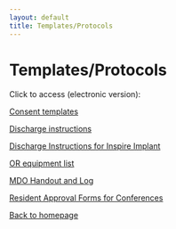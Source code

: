 ```yaml
---
layout: default
title: Templates/Protocols
---
```

<h1>
Templates/Protocols
</h1>
<p>
Click to access (electronic version):
</p>
<p>
<a href="https://1drv.ms/f/s!AgoNMr1jv4esgtB_XesPkzDNWmAYbw">Consent templates</a>
</p>
<p>
<a href="https://1drv.ms/w/s!AgoNMr1jv4esgtB-EB_yGrmtyULstQ">Discharge instructions</a>
</p>
<p>
<a href="https://1drv.ms/b/s!AgoNMr1jv4esgbMvDI7FAwrYUtDQVg">Discharge Instructions for Inspire Implant</a>
</p>
<p>
<a href="https://1drv.ms/p/s!AgoNMr1jv4esgsJGAXN7TbROeBe8jQ">OR equipment list</a>
</p>
<p>
<a href="https://1drv.ms/w/s!AgoNMr1jv4esgbon7kS9r1SFII1IPg">MDO Handout and Log</a>
</p>
<p>
<a href="https://1drv.ms/w/s!AgoNMr1jv4esgsJIEtgeKz9gNRBggA">Resident Approval Forms for Conferences</a>
</p>
<p>
<a href="index.html">Back to homepage</a>
</p>
